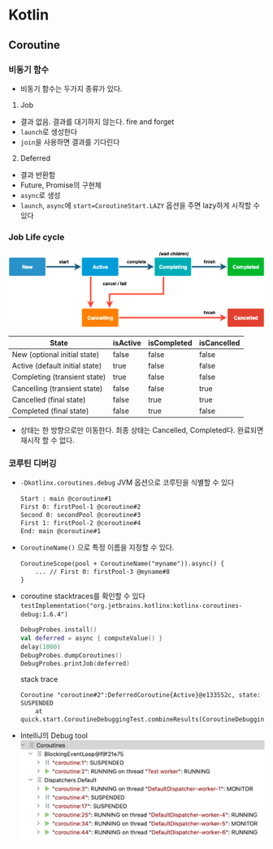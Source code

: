 # Kotlin

## Coroutine

### 비동기 함수
* 비동기 함수는 두가지 종류가 있다.
1. Job
  * 결과 없음. 결과를 대기하지 않는다. fire and forget
  * `launch`로 생성한다
  * `join`을 사용하면 결과를 기다린다
2. Deferred
  * 결과 반환함
  * Future, Promise의 구현체
  * `async`로 생성
  * `launch`, `async`에 `start=CoroutineStart.LAZY` 옵션을 주면 lazy하게 시작할 수 있다

### Job Life cycle

<img width="600" src="img/lifecycle.png">

|  State |  isActive |  isCompleted |  isCancelled |
|---|---|---|---|
|  New (optional initial state) |  false |  false |  false |
|  Active (default initial state) |  true |  false |  false |
|  Completing (transient state) |  true |  false |  false |
|  Cancelling (transient state) |  false |  false |  true |
|  Cancelled (final state) |  false |  true |  true |
|  Completed (final state) |  false |  true |  false |

  * 상태는 한 방향으로만 이동한다. 최종 상태는 Cancelled, Completed다. 완료되면 재시작 할 수 없다.

### 코루틴 디버깅
* `-Dkotlinx.coroutines.debug` JVM 옵션으로 코루틴을 식별할 수 있다
    ```
    Start : main @coroutine#1
    First 0: firstPool-1 @coroutine#2
    Second 0: secondPool @coroutine#3
    First 1: firstPool-2 @coroutine#4
    End: main @coroutine#1
    ```
* `CoroutineName()` 으로 특정 이름을 지정할 수 있다.
    ```
    CoroutineScope(pool + CoroutineName("myname")).async() {
        ... // First 0: firstPool-3 @myname#8
    }
    ```
* coroutine stacktraces를 확인할 수 있다
`testImplementation("org.jetbrains.kotlinx:kotlinx-coroutines-debug:1.6.4")`
    ```kt
    DebugProbes.install()
    val deferred = async { computeValue() }
    delay(1000)
    DebugProbes.dumpCoroutines()
    DebugProbes.printJob(deferred)
    ```
    stack trace
    ```
    Coroutine "coroutine#2":DeferredCoroutine{Active}@e133552c, state: SUSPENDED
        at quick.start.CoroutineDebuggingTest.combineResults(CoroutineDebuggingTest.kt:16)
    ```
* IntelliJ의 Debug tool
  <img width="600" src="img/debug.png">

